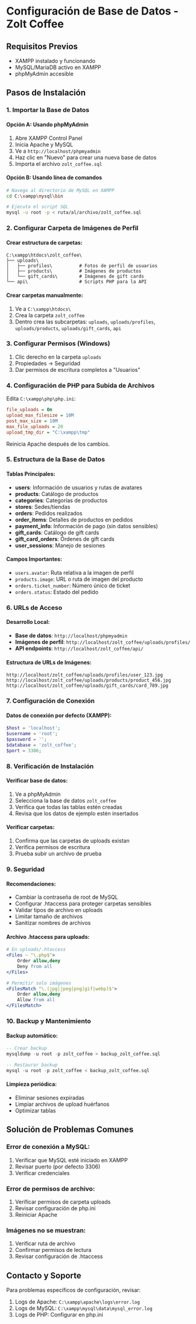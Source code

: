 # Configuración de Base de Datos - Zolt Coffee

## Requisitos Previos
- XAMPP instalado y funcionando
- MySQL/MariaDB activo en XAMPP
- phpMyAdmin accesible

## Pasos de Instalación

### 1. Importar la Base de Datos

#### Opción A: Usando phpMyAdmin
1. Abre XAMPP Control Panel
2. Inicia Apache y MySQL
3. Ve a `http://localhost/phpmyadmin`
4. Haz clic en "Nuevo" para crear una nueva base de datos
5. Importa el archivo `zolt_coffee.sql`

#### Opción B: Usando línea de comandos
```bash
# Navega al directorio de MySQL en XAMPP
cd C:\xampp\mysql\bin

# Ejecuta el script SQL
mysql -u root -p < ruta/al/archivo/zolt_coffee.sql
```

### 2. Configurar Carpeta de Imágenes de Perfil

#### Crear estructura de carpetas:
```
C:\xampp\htdocs\zolt_coffee\
├── uploads\
│   ├── profiles\          # Fotos de perfil de usuarios
│   ├── products\          # Imágenes de productos
│   └── gift_cards\        # Imágenes de gift cards
└── api\                   # Scripts PHP para la API
```

#### Crear carpetas manualmente:
1. Ve a `C:\xampp\htdocs\`
2. Crea la carpeta `zolt_coffee`
3. Dentro crea las subcarpetas: `uploads`, `uploads/profiles`, `uploads/products`, `uploads/gift_cards`, `api`

### 3. Configurar Permisos (Windows)
1. Clic derecho en la carpeta `uploads`
2. Propiedades → Seguridad
3. Dar permisos de escritura completos a "Usuarios"

### 4. Configuración de PHP para Subida de Archivos

Edita `C:\xampp\php\php.ini`:
```ini
file_uploads = On
upload_max_filesize = 10M
post_max_size = 10M
max_file_uploads = 20
upload_tmp_dir = "C:\xampp\tmp"
```

Reinicia Apache después de los cambios.

### 5. Estructura de la Base de Datos

#### Tablas Principales:
- **users**: Información de usuarios y rutas de avatares
- **products**: Catálogo de productos
- **categories**: Categorías de productos
- **stores**: Sedes/tiendas
- **orders**: Pedidos realizados
- **order_items**: Detalles de productos en pedidos
- **payment_info**: Información de pago (sin datos sensibles)
- **gift_cards**: Catálogo de gift cards
- **gift_card_orders**: Órdenes de gift cards
- **user_sessions**: Manejo de sesiones

#### Campos Importantes:
- `users.avatar`: Ruta relativa a la imagen de perfil
- `products.image`: URL o ruta de imagen del producto
- `orders.ticket_number`: Número único de ticket
- `orders.status`: Estado del pedido

### 6. URLs de Acceso

#### Desarrollo Local:
- **Base de datos**: `http://localhost/phpmyadmin`
- **Imágenes de perfil**: `http://localhost/zolt_coffee/uploads/profiles/`
- **API endpoints**: `http://localhost/zolt_coffee/api/`

#### Estructura de URLs de Imágenes:
```
http://localhost/zolt_coffee/uploads/profiles/user_123.jpg
http://localhost/zolt_coffee/uploads/products/product_456.jpg
http://localhost/zolt_coffee/uploads/gift_cards/card_789.jpg
```

### 7. Configuración de Conexión

#### Datos de conexión por defecto (XAMPP):
```php
$host = 'localhost';
$username = 'root';
$password = '';
$database = 'zolt_coffee';
$port = 3306;
```

### 8. Verificación de Instalación

#### Verificar base de datos:
1. Ve a phpMyAdmin
2. Selecciona la base de datos `zolt_coffee`
3. Verifica que todas las tablas estén creadas
4. Revisa que los datos de ejemplo estén insertados

#### Verificar carpetas:
1. Confirma que las carpetas de uploads existan
2. Verifica permisos de escritura
3. Prueba subir un archivo de prueba

### 9. Seguridad

#### Recomendaciones:
- Cambiar la contraseña de root de MySQL
- Configurar .htaccess para proteger carpetas sensibles
- Validar tipos de archivo en uploads
- Limitar tamaño de archivos
- Sanitizar nombres de archivos

#### Archivo .htaccess para uploads:
```apache
# En uploads/.htaccess
<Files ~ "\.php$">
    Order allow,deny
    Deny from all
</Files>

# Permitir solo imágenes
<FilesMatch "\.(jpg|jpeg|png|gif|webp)$">
    Order allow,deny
    Allow from all
</FilesMatch>
```

### 10. Backup y Mantenimiento

#### Backup automático:
```sql
-- Crear backup
mysqldump -u root -p zolt_coffee > backup_zolt_coffee.sql

-- Restaurar backup
mysql -u root -p zolt_coffee < backup_zolt_coffee.sql
```

#### Limpieza periódica:
- Eliminar sesiones expiradas
- Limpiar archivos de upload huérfanos
- Optimizar tablas

## Solución de Problemas Comunes

### Error de conexión a MySQL:
1. Verificar que MySQL esté iniciado en XAMPP
2. Revisar puerto (por defecto 3306)
3. Verificar credenciales

### Error de permisos de archivo:
1. Verificar permisos de carpeta uploads
2. Revisar configuración de php.ini
3. Reiniciar Apache

### Imágenes no se muestran:
1. Verificar ruta de archivo
2. Confirmar permisos de lectura
3. Revisar configuración de .htaccess

## Contacto y Soporte

Para problemas específicos de configuración, revisar:
1. Logs de Apache: `C:\xampp\apache\logs\error.log`
2. Logs de MySQL: `C:\xampp\mysql\data\mysql_error.log`
3. Logs de PHP: Configurar en php.ini